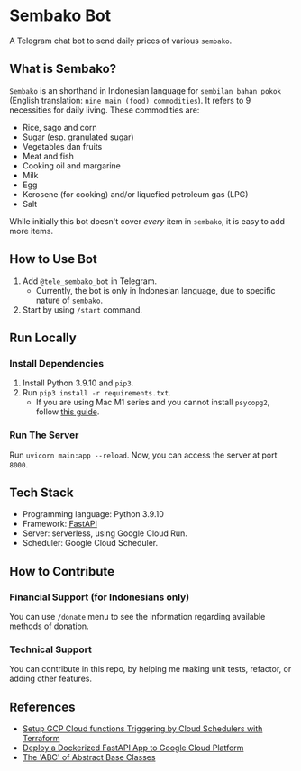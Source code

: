 # Sembako Bot

A Telegram chat bot to send daily prices of various `sembako`.

## What is Sembako?

`Sembako` is an shorthand in Indonesian language for `sembilan bahan pokok` (English translation: `nine main (food) commodities`). It refers to 9 necessities for daily living. These commodities are:
- Rice, sago and corn
- Sugar (esp. granulated sugar)
- Vegetables dan fruits
- Meat and fish
- Cooking oil and margarine
- Milk
- Egg
- Kerosene (for cooking) and/or liquefied petroleum gas (LPG)
- Salt

While initially this bot doesn't cover *every* item in `sembako`, it is easy to add more items.

## How to Use Bot
1) Add `@tele_sembako_bot` in Telegram.
    - Currently, the bot is only in Indonesian language, due to specific nature of `sembako`.
2) Start by using `/start` command.

## Run Locally

### Install Dependencies

1) Install Python 3.9.10 and `pip3`.
2) Run `pip3 install -r requirements.txt`.
    - If you are using Mac M1 series and you cannot install `psycopg2`, follow [this guide](https://stackoverflow.com/a/67166417).

### Run The Server

Run `uvicorn main:app --reload`. Now, you can access the server at port `8000`.

## Tech Stack

- Programming language: Python 3.9.10
- Framework: [FastAPI](https://fastapi.tiangolo.com/)
- Server: serverless, using Google Cloud Run.
- Scheduler: Google Cloud Scheduler.

## How to Contribute

### Financial Support (for Indonesians only)

You can use `/donate` menu to see the information regarding available methods of donation.

### Technical Support

You can contribute in this repo, by helping me making unit tests, refactor, or adding other features.

## References
- [Setup GCP Cloud functions Triggering by Cloud Schedulers with Terraform](https://medium.com/geekculture/setup-gcp-cloud-functions-triggering-by-cloud-schedulers-with-terraform-1433fbf1abbe)
- [Deploy a Dockerized FastAPI App to Google Cloud Platform](https://towardsdatascience.com/deploy-a-dockerized-fastapi-app-to-google-cloud-platform-24f72266c7ef)
- [The 'ABC' of Abstract Base Classes](https://python-course.eu/oop/the-abc-of-abstract-base-classes.php)
